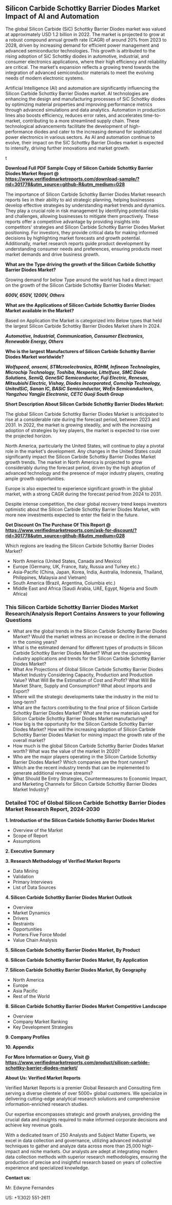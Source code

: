 <h2>Silicon Carbide Schottky Barrier Diodes Market Impact of AI and Automation</h2><p>The global Silicon Carbide (SiC) Schottky Barrier Diodes market was valued at approximately USD 1.2 billion in 2022. The market is projected to grow at a robust compound annual growth rate (CAGR) of around 20% from 2023 to 2028, driven by increasing demand for efficient power management and advanced semiconductor technologies. This growth is attributed to the rising adoption of SiC Schottky diodes in automotive, industrial, and consumer electronics applications, where their high efficiency and reliability are critical. The market's expansion reflects a growing trend towards the integration of advanced semiconductor materials to meet the evolving needs of modern electronic systems.</p><p>Artificial Intelligence (AI) and automation are significantly influencing the Silicon Carbide Schottky Barrier Diodes market. AI technologies are enhancing the design and manufacturing processes of SiC Schottky diodes by optimizing material properties and improving performance metrics through advanced simulations and data analytics. Automation in production lines also boosts efficiency, reduces error rates, and accelerates time-to-market, contributing to a more streamlined supply chain. These technological advancements facilitate the development of high-performance diodes and cater to the increasing demand for sophisticated power electronics in various sectors. As AI and automation continue to evolve, their impact on the SiC Schottky Barrier Diodes market is expected to intensify, driving further innovations and market growth.</p>t</p><p id="" class=""><strong>Download Full PDF Sample Copy of Silicon Carbide Schottky Barrier Diodes Market Report @ <a href="https://www.verifiedmarketreports.com/download-sample/?rid=301778&utm_source=github-R&utm_medium=028" target="_blank">https://www.verifiedmarketreports.com/download-sample/?rid=301778&utm_source=github-R&utm_medium=028</a></strong></p><p>The importance of&nbsp;Silicon Carbide Schottky Barrier Diodes Market research reports lies in their ability to aid strategic planning, helping businesses develop effective strategies by understanding market trends and dynamics. They play a crucial role in risk management by identifying potential risks and challenges, allowing businesses to mitigate them proactively. These reports offer a competitive advantage by providing insights into competitors' strategies and Silicon Carbide Schottky Barrier Diodes Market positioning. For investors, they provide critical data for making informed decisions by highlighting market forecasts and growth potential. Additionally, market research reports guide product development by understanding consumer needs and preferences, ensuring products meet market demands and drive business growth.</p><p><strong>What are the&nbsp;Type driving the growth of the Silicon Carbide Schottky Barrier Diodes Market?</strong></p><p id="" class="">Growing demand for below Type around the world has had a direct impact on the growth of the Silicon Carbide Schottky Barrier Diodes Market:</p><em><strong>600V, 650V, 1200V, Others</strong></em></p><strong>What are the&nbsp;Applications&nbsp;of Silicon Carbide Schottky Barrier Diodes Market available in the Market?</strong></p><p id="" class="">Based on Application the Market is categorized into Below types that held the largest Silicon Carbide Schottky Barrier Diodes Market share In 2024.</p><em><strong>Automotive, Industrial, Communication, Consumer Electronics, Renewable Energy, Others</strong></em></p><strong>Who is the largest Manufacturers of Silicon Carbide Schottky Barrier Diodes Market worldwide?</strong></p><p><em><strong>Wolfspeed, onsemi, STMcroelectronics, ROHM, Infineon Technologies, Microchip Technology, Toshiba, Nexperia, Littelfuse, SMC Diode Solutions, SemiQ, GeneSiC Semiconductor, Fuji Electric, Renesas, Mitsubishi Electric, Vishay, Diodes Incorporated, Comchip Technology, UnitedSiC, Sanan IC, BASiC Semiconductor, WeEn Semiconductors, Yangzhou Yangjie Electronic, CETC Guoji South Group</strong></em></p><p id="" class=""><strong>Short Description About Silicon Carbide Schottky Barrier Diodes Market:</strong></p><p>The global Silicon Carbide Schottky Barrier Diodes Market is anticipated to rise at a considerable rate during the forecast period, between 2023 and 2031. In 2022, the market is growing steadily, and with the increasing adoption of strategies by key players, the market is expected to rise over the projected horizon.</p><p>North America, particularly the United States, will continue to play a pivotal role in the market's development. Any changes in the United States could significantly impact the Silicon Carbide Schottky Barrier Diodes Market growth trends. The market in North America is projected to grow considerably during the forecast period, driven by the high adoption of advanced technology and the presence of major industry players, creating ample growth opportunities.</p><p>Europe is also expected to experience significant growth in the global market, with a strong CAGR during the forecast period from 2024 to 2031.</p><p>Despite intense competition, the clear global recovery trend keeps investors optimistic about the Silicon Carbide Schottky Barrier Diodes Market, with more new investments expected to enter the field in the future.</p><p id="" class=""><strong>Get Discount On The Purchase Of This Report @ <a href="https://www.verifiedmarketreports.com/ask-for-discount/?rid=301778&utm_source=github-R&utm_medium=028" target="_blank">https://www.verifiedmarketreports.com/ask-for-discount/?rid=301778&utm_source=github-R&utm_medium=028</a></strong></p>Which regions are leading the Silicon Carbide Schottky Barrier Diodes Market?</p><ul><li>North America (United States, Canada and Mexico)</li><li>Europe (Germany, UK, France, Italy, Russia and Turkey etc.)</li><li>Asia-Pacific (China, Japan, Korea, India, Australia, Indonesia, Thailand, Philippines, Malaysia and Vietnam)</li><li>South America (Brazil, Argentina, Columbia etc.)</li><li>Middle East and Africa (Saudi Arabia, UAE, Egypt, Nigeria and South Africa)</li></ul><h3 id="" class="">This Silicon Carbide Schottky Barrier Diodes Market Research/Analysis Report Contains Answers to your following Questions</h3><ul><li>What are the global trends in the Silicon Carbide Schottky Barrier Diodes Market? Would the market witness an increase or decline in the demand in the coming years?</li><li>What is the estimated demand for different types of products in Silicon Carbide Schottky Barrier Diodes Market? What are the upcoming industry applications and trends for the Silicon Carbide Schottky Barrier Diodes Market?</li><li>What Are Projections of Global Silicon Carbide Schottky Barrier Diodes Market Industry Considering Capacity, Production and Production Value? What Will Be the Estimation of Cost and Profit? What Will Be Market Share, Supply and Consumption? What about imports and Export?</li><li>Where will the strategic developments take the industry in the mid to long-term?</li><li>What are the factors contributing to the final price of Silicon Carbide Schottky Barrier Diodes Market? What are the raw materials used for Silicon Carbide Schottky Barrier Diodes Market manufacturing?</li><li>How big is the opportunity for the Silicon Carbide Schottky Barrier Diodes Market? How will the increasing adoption of Silicon Carbide Schottky Barrier Diodes Market for mining impact the growth rate of the overall market?</li><li>How much is the global Silicon Carbide Schottky Barrier Diodes Market worth? What was the value of the market In 2020?</li><li>Who are the major players operating in the Silicon Carbide Schottky Barrier Diodes Market? Which companies are the front runners?</li><li>Which are the recent industry trends that can be implemented to generate additional revenue streams?</li><li>What Should Be Entry Strategies, Countermeasures to Economic Impact, and Marketing Channels for Silicon Carbide Schottky Barrier Diodes Market Industry?</li></ul><h3 id="" class="">Detailed TOC of Global Silicon Carbide Schottky Barrier Diodes Market Research Report, 2024-2030</h3><p id="" class=""><strong>1. Introduction of the Silicon Carbide Schottky Barrier Diodes Market</strong></p><ul><li>Overview of the Market</li><li>Scope of Report</li><li>Assumptions</li></ul><p id="" class=""><strong>2. Executive Summary</strong></p><p id="" class=""><strong>3. Research Methodology of Verified Market Reports</strong></p><ul><li>Data Mining</li><li>Validation</li><li>Primary Interviews</li><li>List of Data Sources</li></ul><p id="" class=""><strong>4. Silicon Carbide Schottky Barrier Diodes Market Outlook</strong></p><ul><li>Overview</li><li>Market Dynamics</li><li>Drivers</li><li>Restraints</li><li>Opportunities</li><li>Porters Five Force Model</li><li>Value Chain Analysis</li></ul><p id="" class=""><strong>5. Silicon Carbide Schottky Barrier Diodes Market, By Product</strong></p><p id="" class=""><strong>6. Silicon Carbide Schottky Barrier Diodes Market, By Application</strong></p><p id="" class=""><strong>7. Silicon Carbide Schottky Barrier Diodes Market, By Geography</strong></p><ul><li>North America</li><li>Europe</li><li>Asia Pacific</li><li>Rest of the World</li></ul><p id="" class=""><strong>8. Silicon Carbide Schottky Barrier Diodes Market Competitive Landscape</strong></p><ul><li>Overview</li><li>Company Market Ranking</li><li>Key Development Strategies</li></ul><p id="" class=""><strong>9. Company Profiles</strong></p><p id="" class=""><strong>10. Appendix</strong></p><p id="" class=""><strong>For More Information or Query, Visit @ <a href="https://www.verifiedmarketreports.com/product/silicon-carbide-schottky-barrier-diodes-market/" target="_blank">https://www.verifiedmarketreports.com/product/silicon-carbide-schottky-barrier-diodes-market/</a></strong></p><p id="" class=""><strong>About Us: Verified Market Reports</strong></p><p id="" class="">Verified Market Reports is a premier Global Research and Consulting firm serving a diverse clientele of over 5000+ global customers. We specialize in delivering cutting-edge analytical research solutions and comprehensive information-enriched research studies.</p><p id="" class="">Our expertise encompasses strategic and growth analyses, providing the crucial data and insights required to make informed corporate decisions and achieve key revenue goals.</p><p id="" class="">With a dedicated team of 250 Analysts and Subject Matter Experts, we excel in data collection and governance, utilizing advanced industrial techniques to gather and analyze data across more than 25,000 high-impact and niche markets. Our analysts are adept at integrating modern data collection methods with superior research methodologies, ensuring the production of precise and insightful research based on years of collective experience and specialized knowledge.</p><p id="" class=""><strong>Contact us:</strong></p><p id="" class="">Mr. Edwyne Fernandes</p><p id="" class="">US: +1(302) 551-2611</p>